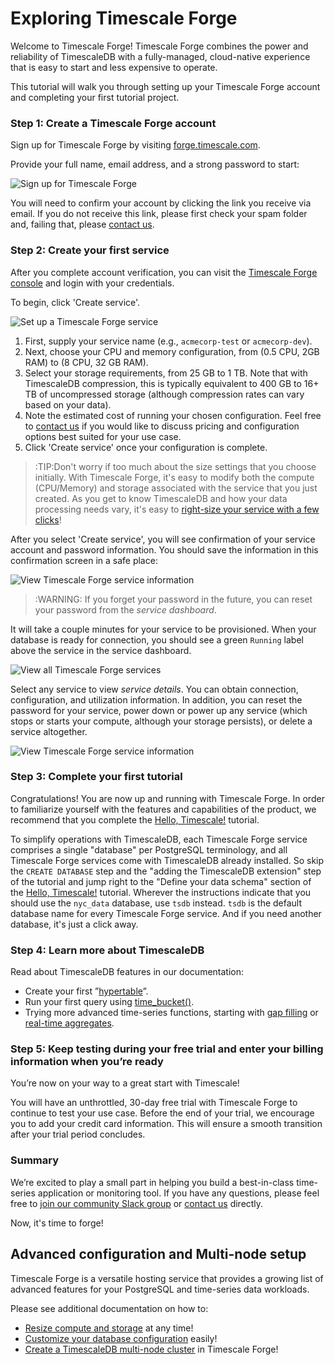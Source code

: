 # Exploring Timescale Forge

Welcome to Timescale Forge! Timescale Forge combines the power and reliability 
of TimescaleDB with a fully-managed, cloud-native experience that is easy to 
start and less expensive to operate.

This tutorial will walk you through setting up your Timescale Forge account and
completing your first tutorial project.

### Step 1: Create a Timescale Forge account

Sign up for Timescale Forge by visiting [forge.timescale.com][forge-signup].

Provide your full name, email address, and a strong password to start:

<img class="main-content__illustration" src="https://assets.iobeam.com/images/docs/forge_images/timescale-forge-signup-page.png" alt="Sign up for Timescale Forge"/>

You will need to confirm your account by clicking the link you receive via 
email. If you do not receive this link, please first check your spam folder 
and, failing that, please [contact us][contact-timescale].

### Step 2: Create your first service

 After you complete account verification, you can visit the 
 [Timescale Forge console][forge-console] and login with your credentials.

 To begin, click 'Create service'.

<img class="main-content__illustration" src="https://assets.iobeam.com/images/docs/forge_images/timescale-forge-service-creation.png" alt="Set up a Timescale Forge service"/>

1. First, supply your service name (e.g., `acmecorp-test` or `acmecorp-dev`).
1. Next, choose your CPU and memory configuration, from (0.5 CPU, 2GB RAM) to 
(8 CPU, 32 GB RAM).
1. Select your storage requirements, from 25 GB to 1 TB.  Note that with TimescaleDB 
compression, this is typically equivalent to 400 GB to 16+ TB of uncompressed 
storage (although compression rates can vary based on your data).
1. Note the estimated cost of running your chosen configuration. Feel free to 
[contact us][contact-timescale] if you would like to discuss pricing and 
configuration options best suited for your use case.
1. Click 'Create service' once your configuration is complete.

>:TIP:Don't worry if too much about the size settings that you choose initially. With Timescale Forge,
it's easy to modify both the compute (CPU/Memory) and storage associated with the service
that you just created. As you get to know TimescaleDB and how your data processing needs vary,
it's easy to [right-size your service with a few clicks](#forge-resize)!

After you select 'Create service', you will see confirmation of your service account and
password information. You should save the information in this confirmation screen in 
a safe place:

<img class="main-content__illustration" src="https://assets.iobeam.com/images/docs/forge_images/timescale-forge-service-confirmation.png" alt="View Timescale Forge service information"/>

>:WARNING: If you forget your password in the future, you can reset your password from the *service dashboard*.

It will take a couple minutes for your service to be provisioned. When your database is 
ready for connection, you should see a green `Running` label above the service in the
service dashboard.

<img class="main-content__illustration" src="https://assets.iobeam.com/images/docs/forge_images/timescale-forge-service-dashboard.png" alt="View all Timescale Forge services"/>

Select any service to view *service details*. You can obtain connection, 
configuration, and utilization information. In addition, you can reset the
password for your service, power down or power up any service (which stops
or starts your compute, although your storage persists), or delete
a service altogether.

<img class="main-content__illustration" src="https://assets.iobeam.com/images/docs/forge_images/timescale-forge-service-details.png" alt="View Timescale Forge service information"/>

### Step 3: Complete your first tutorial

Congratulations! You are now up and running with Timescale Forge. In order to
familiarize yourself with the features and capabilities of the product, we
recommend that you complete the [Hello, Timescale!][hello-timescale] tutorial.

To simplify operations with TimescaleDB, each Timescale Forge service comprises a
single "database" per PostgreSQL terminology, and all Timescale Forge services
come with TimescaleDB already installed. So skip the `CREATE DATABASE` step
and the "adding the TimescaleDB extension" step of the tutorial and
jump right to the "Define your data schema" section of the [Hello, Timescale!][hello-timescale]
tutorial. Wherever the instructions indicate that you should use the `nyc_data`
database, use `tsdb` instead. `tsdb` is the default database name for every
Timescale Forge service. And if you need another database, it's just a click away.

### Step 4: Learn more about TimescaleDB

Read about TimescaleDB features in our documentation:

- Create your first ”[hypertable][hypertable-info]”.
- Run your first query using [time_bucket()][time-bucket-info].
- Trying more advanced time-series functions, starting with [gap filling][gap-filling-info] or [real-time aggregates][aggregates-info].

### Step 5: Keep testing during your free trial and enter your billing information when you’re ready

You’re now on your way to a great start with Timescale!

You will have an unthrottled, 30-day free trial with Timescale Forge to 
continue to test your use case. Before the end of your trial, we encourage you 
to add your credit card information. This will ensure a smooth transition after 
your trial period concludes.

### Summary

We’re excited to play a small part in helping you build a best-in-class 
time-series application or monitoring tool. If you have any questions, please 
feel free to [join our community Slack group][slack-info] 
or [contact us][contact-timescale] directly.

Now, it's time to forge!

## Advanced configuration and Multi-node setup
Timescale Forge is a versatile hosting service that provides a growing list of 
advanced features for your PostgreSQL and time-series data workloads.

Please see additional documentation on how to:
 * [Resize compute and storage][resize] at any time!
 * [Customize your database configuration][configuration] easily!
 * [Create a TimescaleDB multi-node cluster][multi-node] in Timescale Forge!

[forge-signup]: https://forge.timescale.com
[billing-info]: /forge/managing-billing-payments
[slack-info]: https://slack-login.timescale.com
[install-psql]: /getting-started/install-psql-tutorial
[hello-timescale]: /tutorials/tutorial-hello-timescale
[forge-console]: https://console.forge.timescale.com/login
[contact-timescale]: https://www.timescale.com/contact
[hypertable-info]: https://docs.timescale.com/latest/using-timescaledb/hypertables
[time-bucket-info]: https://docs.timescale.com/latest/using-timescaledb/reading-data#time-bucket
[gap-filling-info]: https://docs.timescale.com/latest/using-timescaledb/reading-data#gap-filling
[aggregates-info]: https://docs.timescale.com/latest/tutorials/continuous-aggs-tutorial
[resize]: /getting-started/exploring-forge/forge-resize
[configuration]: /getting-started/exploring-forge/forge-configuration
[multi-node]: /getting-started/exploring-forge/forge-multi-node
